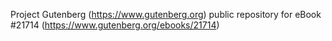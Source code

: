 Project Gutenberg (https://www.gutenberg.org) public repository for eBook #21714 (https://www.gutenberg.org/ebooks/21714)
